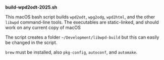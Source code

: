 **build-wpd2odt-2025.sh**

This macOS bash script builds `wpd2odt`, `wpg2odg`, `wpd2html`, and the other `libwpd` command-line tools. The executables are static-linked, and should work on any current copy of macOS

The script creates a folder `~/Development/libwpd-build` but this can easily be changed in the script.

`brew` must be installed, also `pkg-config`, `autoconf`, and `automake`.
